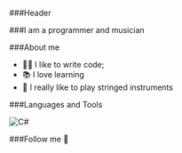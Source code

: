 ###Header

###I am a programmer and musician

###About me

- 👌🏻 I like to write code;
- 📚 I love learning
- 🎵 I really like to play stringed instruments

###Languages and Tools

![C#](https://img.shields.io/badge/-<C_Sharp>-682977?style=for-the-badge&logo=)


###Follow me 🎸

